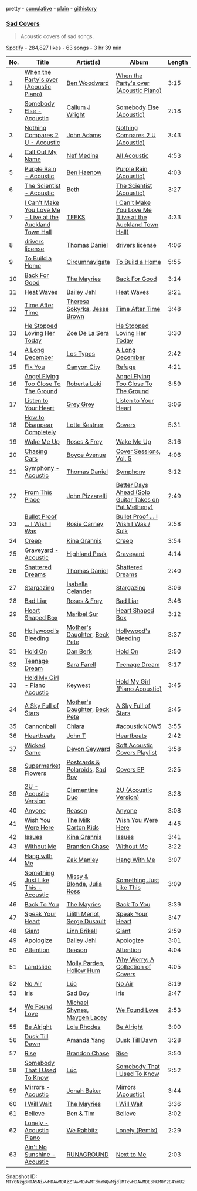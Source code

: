 pretty - [cumulative](/playlists/cumulative/37i9dQZF1DX64Y3du11rR1.md) - [plain](/playlists/plain/37i9dQZF1DX64Y3du11rR1) - [githistory](https://github.githistory.xyz/mackorone/spotify-playlist-archive/blob/main/playlists/plain/37i9dQZF1DX64Y3du11rR1)

### [Sad Covers](https://open.spotify.com/playlist/37i9dQZF1DX64Y3du11rR1)

> Acoustic covers of sad songs.

[Spotify](https://open.spotify.com/user/spotify) - 284,827 likes - 63 songs - 3 hr 39 min

| No. | Title | Artist(s) | Album | Length |
|---|---|---|---|---|
| 1 | [When the Party's over \(Acoustic Piano\)](https://open.spotify.com/track/1pG5nd6gmfbMwUfT5shDQe) | [Ben Woodward](https://open.spotify.com/artist/142VT1MtWzaD13CnOiKFDn) | [When the Party's over \(Acoustic Piano\)](https://open.spotify.com/album/1m9j79xq6uxNjUeuai8QAl) | 3:15 |
| 2 | [Somebody Else \- Acoustic](https://open.spotify.com/track/4kQXMVjoZ9yMibLZq5Aqi5) | [Callum J Wright](https://open.spotify.com/artist/47KiS7rrEXolpFicX0aTGe) | [Somebody Else \(Acoustic\)](https://open.spotify.com/album/60yTwLjZhRPILr6Muqnt7I) | 2:18 |
| 3 | [Nothing Compares 2 U \- Acoustic](https://open.spotify.com/track/2Se6Oyy7Lw4u6aYIxG9gGc) | [John Adams](https://open.spotify.com/artist/4LaimQU44rsz2kMWQmY6Bi) | [Nothing Compares 2 U \(Acoustic\)](https://open.spotify.com/album/48dpBloXmTODR4Pc3H0rxV) | 3:43 |
| 4 | [Call Out My Name](https://open.spotify.com/track/4BBWuMf6GDi5c42AeCZKNt) | [Nef Medina](https://open.spotify.com/artist/1x9aBTOQP8VjLBgKVm81K6) | [All Acoustic](https://open.spotify.com/album/6RkbbiyYYYLOMFsZnWxElY) | 4:53 |
| 5 | [Purple Rain \- Acoustic](https://open.spotify.com/track/0Q8N95kdGOqE6cWTDRvbms) | [Ben Haenow](https://open.spotify.com/artist/2eHEzcBykQCBbtWvYLjHHE) | [Purple Rain \(Acoustic\)](https://open.spotify.com/album/2BFuY60RmwJyNYP9w3QR9t) | 4:03 |
| 6 | [The Scientist \- Acoustic](https://open.spotify.com/track/5J2ZFB7p7087vLpXT4seLC) | [Beth](https://open.spotify.com/artist/0Tazr7cok0ZIzVWH27sqeY) | [The Scientist \(Acoustic\)](https://open.spotify.com/album/6EEdMj1ZXNeutqqXeXF7bl) | 3:27 |
| 7 | [I Can't Make You Love Me \- Live at the Auckland Town Hall](https://open.spotify.com/track/0ZO7pqOzDXJ6GVIWwqIc4n) | [TEEKS](https://open.spotify.com/artist/4ofg0wyo4TjuNtWQ5XxZhJ) | [I Can't Make You Love Me \(Live at the Auckland Town Hall\)](https://open.spotify.com/album/7imAwiURVUDw7Zsa0C9yV6) | 4:33 |
| 8 | [drivers license](https://open.spotify.com/track/66V40iz2mphPbYvuJVj13i) | [Thomas Daniel](https://open.spotify.com/artist/6szSMqKKwkFqJoK3MxK3Hk) | [drivers license](https://open.spotify.com/album/4YhRWYWS8ntXFgQwvEIUrB) | 4:06 |
| 9 | [To Build a Home](https://open.spotify.com/track/1mrvBZuZYxmYySuY1JY4Fa) | [Circumnavigate](https://open.spotify.com/artist/5K2y9FGdE8Kfwwa5wXB3o7) | [To Build a Home](https://open.spotify.com/album/0A0pfZMux8E6MQuqYhPZff) | 5:55 |
| 10 | [Back For Good](https://open.spotify.com/track/0n3E6m57nDZJDyUHllaMDp) | [The Mayries](https://open.spotify.com/artist/38SWPOPO1YqxUPnT4AAoID) | [Back For Good](https://open.spotify.com/album/5OnXeyTWDJlOLdGYAa6ekD) | 3:14 |
| 11 | [Heat Waves](https://open.spotify.com/track/4efRaNW2VgDf3pjbm8y4tr) | [Bailey Jehl](https://open.spotify.com/artist/3HX0wFvwBn3wbxrtHuEUus) | [Heat Waves](https://open.spotify.com/album/4icxeGhI7CsymABWI8RQCb) | 2:21 |
| 12 | [Time After Time](https://open.spotify.com/track/1gcciAKMxnfM5wpiGmWMWe) | [Theresa Sokyrka](https://open.spotify.com/artist/2zAv7AJFf3oFv3OSYijDZV), [Jesse Brown](https://open.spotify.com/artist/5ou3jxRm9LFgxvuZij5LBT) | [Time After Time](https://open.spotify.com/album/5nK2Jv9zFovAu7eu3SeeB2) | 3:48 |
| 13 | [He Stopped Loving Her Today](https://open.spotify.com/track/7sVwhAV6JKUhGBOzX6udf3) | [Zoe De La Sera](https://open.spotify.com/artist/4bpDG5rmsYxLQHvRbIhSdx) | [He Stopped Loving Her Today](https://open.spotify.com/album/1MXXJioCaf5UZ2JQO7dBlt) | 3:30 |
| 14 | [A Long December](https://open.spotify.com/track/6DOoVmJg4Yw5ed4cEtsAKK) | [Los Types](https://open.spotify.com/artist/1LhKDFwRnbRBPCc3BfA68N) | [A Long December](https://open.spotify.com/album/2XHrRPNh9Vj0bLCo2p3DxA) | 2:42 |
| 15 | [Fix You](https://open.spotify.com/track/2bqjWTGDpFoG3YlRgKvqDo) | [Canyon City](https://open.spotify.com/artist/6TdfKQvrdHZdr4DIzjuWOr) | [Refuge](https://open.spotify.com/album/6Zho4ar8UMxJLMDpWcLGto) | 4:21 |
| 16 | [Angel Flying Too Close To The Ground](https://open.spotify.com/track/7o6Rv0ciQvug3oWxpR0Klx) | [Roberta Loki](https://open.spotify.com/artist/69CSvWqSOjhUXBM8VcgbjB) | [Angel Flying Too Close To The Ground](https://open.spotify.com/album/10OfjggATPKscEFOWCN6B6) | 3:59 |
| 17 | [Listen to Your Heart](https://open.spotify.com/track/56u5Paz3eXZYMdixgL8itQ) | [Grey Grey](https://open.spotify.com/artist/1oZEpYM1aEpLPqJdfhu10t) | [Listen to Your Heart](https://open.spotify.com/album/40Z7UsGaGxxK08TxUZmFbV) | 3:06 |
| 18 | [How to Disappear Completely](https://open.spotify.com/track/5vwSnh3F0lK7VIQfqZw8l6) | [Lotte Kestner](https://open.spotify.com/artist/0LmmhAkoebSsbFfgCybcGI) | [Covers](https://open.spotify.com/album/3mSJNmXWGJUFJv71pAxR2H) | 5:31 |
| 19 | [Wake Me Up](https://open.spotify.com/track/2nBrIzKacrNdIxs90FlsT1) | [Roses & Frey](https://open.spotify.com/artist/2FyfsZmatt8gWR3LKnQIwE) | [Wake Me Up](https://open.spotify.com/album/3vTe1NISvsM9f1QGjraPsQ) | 3:16 |
| 20 | [Chasing Cars](https://open.spotify.com/track/3JKLrIrHpbHtDU1oeYtbYD) | [Boyce Avenue](https://open.spotify.com/artist/7CQwac16i1W5ej8YpuL3dv) | [Cover Sessions, Vol\. 5](https://open.spotify.com/album/4GpfRZguf7uOAWUzKePjf5) | 4:06 |
| 21 | [Symphony \- Acoustic](https://open.spotify.com/track/6JAXWoK53LV3hYARf4TzzP) | [Thomas Daniel](https://open.spotify.com/artist/6szSMqKKwkFqJoK3MxK3Hk) | [Symphony](https://open.spotify.com/album/0MAKu66wvOji2Gzqdyv8aO) | 3:12 |
| 22 | [From This Place](https://open.spotify.com/track/7KL9fO8eEAWbI422qMvjRp) | [John Pizzarelli](https://open.spotify.com/artist/5Yc3oYPNlABAj17eZiNJqf) | [Better Days Ahead \(Solo Guitar Takes on Pat Metheny\)](https://open.spotify.com/album/1jpZozggQsFGtU7AcRQKjx) | 2:49 |
| 23 | [Bullet Proof ..\. I Wish I Was](https://open.spotify.com/track/0UXRwWWIdPPpIuSyxUHv4Y) | [Rosie Carney](https://open.spotify.com/artist/3Aut8hgiqZSy2qmJluZMU9) | [Bullet Proof ..\. I Wish I Was / Sulk](https://open.spotify.com/album/3KTCSqDor8yIf6ZOVn3ICt) | 2:58 |
| 24 | [Creep](https://open.spotify.com/track/7BRwh1bemr9rFMDeTbcy5S) | [Kina Grannis](https://open.spotify.com/artist/7h4j9YTJJuAHzLCc3KCvYu) | [Creep](https://open.spotify.com/album/2XbaujqgmPJn92LT1wbKRe) | 3:54 |
| 25 | [Graveyard \- Acoustic](https://open.spotify.com/track/7c0YUDcJreOv1OoBGf1KdH) | [Highland Peak](https://open.spotify.com/artist/1J8P3Xd19imC48x8qnxxFV) | [Graveyard](https://open.spotify.com/album/5ikC0QzKV75C5uXx7aTOq1) | 4:14 |
| 26 | [Shattered Dreams](https://open.spotify.com/track/2wubJVhzxmFKiEu6KVworQ) | [Thomas Daniel](https://open.spotify.com/artist/6szSMqKKwkFqJoK3MxK3Hk) | [Shattered Dreams](https://open.spotify.com/album/40dGZVzo58HIH38dQEqicd) | 2:40 |
| 27 | [Stargazing](https://open.spotify.com/track/4sAX65hbNtEC1lceCdGuMt) | [Isabella Celander](https://open.spotify.com/artist/6sQYT9B066RITdelCECQuE) | [Stargazing](https://open.spotify.com/album/1AEKfZUlivdz3cBmO1Zeky) | 3:06 |
| 28 | [Bad Liar](https://open.spotify.com/track/7vg5fesQdq5I7Z7XGdyJd5) | [Roses & Frey](https://open.spotify.com/artist/2FyfsZmatt8gWR3LKnQIwE) | [Bad Liar](https://open.spotify.com/album/6lumYymEx5DCyt7VEL4QlF) | 3:46 |
| 29 | [Heart Shaped Box](https://open.spotify.com/track/0AtMmmdaPQyopfb73EOoK8) | [Maribel Sur](https://open.spotify.com/artist/6RUOKxDTKgQE0baELaHJcf) | [Heart Shaped Box](https://open.spotify.com/album/0WqyV72bcDRmqF1ibL5fXh) | 3:12 |
| 30 | [Hollywood's Bleeding](https://open.spotify.com/track/56twDecxsQon61crfEXrA5) | [Mother's Daughter](https://open.spotify.com/artist/09AgPKJAS5Muco3pU4xh7k), [Beck Pete](https://open.spotify.com/artist/5hhVBlzS6hGuC1BNWANyyj) | [Hollywood's Bleeding](https://open.spotify.com/album/4O15gCnDaJvYAmG5q7nO1U) | 3:37 |
| 31 | [Hold On](https://open.spotify.com/track/5oThkXHCsfOCd0nctEYL8c) | [Dan Berk](https://open.spotify.com/artist/2kfmnXYxa9yh0RkUBPjSwZ) | [Hold On](https://open.spotify.com/album/4tzJY3rsAnBKkdsYwGg1eG) | 2:50 |
| 32 | [Teenage Dream](https://open.spotify.com/track/68ngc4vLwImhAeWHmXKcEI) | [Sara Farell](https://open.spotify.com/artist/39S7Y72G0tdDPy2INGFicV) | [Teenage Dream](https://open.spotify.com/album/4EljF3hf20ZscDyd8bBB7R) | 3:17 |
| 33 | [Hold My Girl \- Piano Acoustic](https://open.spotify.com/track/3qxPacNEgVBtaOCp0v8zJw) | [Keywest](https://open.spotify.com/artist/5n9E5vGRtLsPzqk39eA29T) | [Hold My Girl \(Piano Acoustic\)](https://open.spotify.com/album/0n439gzksPiEis9mHmZY0z) | 3:45 |
| 34 | [A Sky Full of Stars](https://open.spotify.com/track/18PrtmAcNMgZNy1edWuXGb) | [Mother's Daughter](https://open.spotify.com/artist/09AgPKJAS5Muco3pU4xh7k), [Beck Pete](https://open.spotify.com/artist/5hhVBlzS6hGuC1BNWANyyj) | [A Sky Full of Stars](https://open.spotify.com/album/57ua1UneZQCLbZhEI5OGwZ) | 2:45 |
| 35 | [Cannonball](https://open.spotify.com/track/3zU6Sm45Jpd3uaI8sFnT8c) | [Chlara](https://open.spotify.com/artist/39rKElzF7q6K4O2flycSEc) | [\#acousticNOW5](https://open.spotify.com/album/3mCzvH0RCKiZft5aZClNNU) | 3:55 |
| 36 | [Heartbeats](https://open.spotify.com/track/0mMc1o5pBIL7jgnibS6VFP) | [John T](https://open.spotify.com/artist/4FSTubpEay1eorvJrQd2du) | [Heartbeats](https://open.spotify.com/album/58XP1ZmJEDRszYuoAc6uyA) | 2:42 |
| 37 | [Wicked Game](https://open.spotify.com/track/43erP1lTeQCAmuMDkv7MJE) | [Devon Seyward](https://open.spotify.com/artist/3rZmhQbGFDJAuESLPD5YwQ) | [Soft Acoustic Covers Playlist](https://open.spotify.com/album/0PB10Fldgm3UT2Pw0GXYZF) | 3:58 |
| 38 | [Supermarket Flowers](https://open.spotify.com/track/10a6GUpyRLdfadUPRL5wBg) | [Postcards & Polaroids](https://open.spotify.com/artist/5ccCHLpAxCdSMFHeeLUPrw), [Sad Boy](https://open.spotify.com/artist/4meJBHK5f4F36FJAPqO2qC) | [Covers EP](https://open.spotify.com/album/02Rt1McqlJZerdru6Xlovs) | 2:25 |
| 39 | [2U \- Acoustic Version](https://open.spotify.com/track/1jUyxF7NmNXGlZQDVw40O8) | [Clementine Duo](https://open.spotify.com/artist/4s6YWKUwngB7oxE6CPWsW2) | [2U \(Acoustic Version\)](https://open.spotify.com/album/1ZeL89nYpDqgnRxzgmSBcU) | 3:28 |
| 40 | [Anyone](https://open.spotify.com/track/3SbLU4hAQHmdvHFDMVhAf9) | [Reason](https://open.spotify.com/artist/1afLcYZN3PBlA09Bw2P6e6) | [Anyone](https://open.spotify.com/album/2cPbdPF0OhQXxL6PFbXbxg) | 3:08 |
| 41 | [Wish You Were Here](https://open.spotify.com/track/6Hm8qbvIicqaQmAWyevlda) | [The Milk Carton Kids](https://open.spotify.com/artist/7fxtWEwKKrFaykKItspdYg) | [Wish You Were Here](https://open.spotify.com/album/6dGngnY6ND7aoag5IGkx9C) | 4:45 |
| 42 | [Issues](https://open.spotify.com/track/0W85Yolr3l72QZsk9UrkqP) | [Kina Grannis](https://open.spotify.com/artist/7h4j9YTJJuAHzLCc3KCvYu) | [Issues](https://open.spotify.com/album/4BjTCzE0smW2cVNgzYH7DG) | 3:41 |
| 43 | [Without Me](https://open.spotify.com/track/3HOcPWc2LUUv5te756KfAH) | [Brandon Chase](https://open.spotify.com/artist/3qXWWITvZcTD1M2QmXszJK) | [Without Me](https://open.spotify.com/album/0z10WtX0Ex2wZ00GKPZeeY) | 3:22 |
| 44 | [Hang with Me](https://open.spotify.com/track/5wMeDEn5Jt84L94MZQDBWg) | [Zak Manley](https://open.spotify.com/artist/7lPHtt1VkCRiYgDji7FCq2) | [Hang With Me](https://open.spotify.com/album/3mhn3exUlPK5cIrS6szdCQ) | 3:07 |
| 45 | [Something Just Like This \- Acoustic](https://open.spotify.com/track/6tmwEEqi4o7wpys88d0sqg) | [Missy & Blonde](https://open.spotify.com/artist/2XpEZIV9uuJY6pdhKAbuBh), [Julia Ross](https://open.spotify.com/artist/6fOD5mThYrqHe1cyTrKcyu) | [Something Just Like This](https://open.spotify.com/album/10XBLTxCUvDqAUcKAqxxy7) | 3:09 |
| 46 | [Back To You](https://open.spotify.com/track/2GwShNdcJHDLEkGO4L34lF) | [The Mayries](https://open.spotify.com/artist/38SWPOPO1YqxUPnT4AAoID) | [Back To You](https://open.spotify.com/album/7AgRUp5Sc4PwDM5l950FeH) | 3:39 |
| 47 | [Speak Your Heart](https://open.spotify.com/track/3d4k38C0dO6BWOkPn62eey) | [Lilith Merlot](https://open.spotify.com/artist/1aj2btWZXYFQP5KhTKGO0s), [Serge Dusault](https://open.spotify.com/artist/2RV3XBg4xGArDfTzQ1apdz) | [Speak Your Heart](https://open.spotify.com/album/6XWyL2HcchIDLcTQCcE4Hy) | 3:47 |
| 48 | [Giant](https://open.spotify.com/track/1ir0M7NQAr7r5mLit1xUq3) | [Linn Brikell](https://open.spotify.com/artist/0PNyNiPpI6zQnbQyXDPQzu) | [Giant](https://open.spotify.com/album/4kYVsOEw017rNxlcMscLak) | 2:59 |
| 49 | [Apologize](https://open.spotify.com/track/2xHKGx65VCsJgU83Bvh4j7) | [Bailey Jehl](https://open.spotify.com/artist/3HX0wFvwBn3wbxrtHuEUus) | [Apologize](https://open.spotify.com/album/0ksnJ7aLLk73HYqEmTTGna) | 3:01 |
| 50 | [Attention](https://open.spotify.com/track/3vwj1C07osOH8vqi6qmOoY) | [Reason](https://open.spotify.com/artist/1afLcYZN3PBlA09Bw2P6e6) | [Attention](https://open.spotify.com/album/30yS0uvaCdl5ANFuupquVk) | 4:04 |
| 51 | [Landslide](https://open.spotify.com/track/2AhqPhQ4E1r9v2i2TfJHR0) | [Molly Parden](https://open.spotify.com/artist/5dUUxJQg27XaHdKyLYwNg5), [Hollow Hum](https://open.spotify.com/artist/6NQ43mtSf2OvGJ02QZC8E6) | [Why Worry: A Collection of Covers](https://open.spotify.com/album/2XB49bxOGV2L6tz6vkwRjT) | 4:05 |
| 52 | [No Air](https://open.spotify.com/track/5mFrdpvoxokKCWp9uHE1ok) | [Lúc](https://open.spotify.com/artist/0C7P4ox94jj7mYQnjwO7nX) | [No Air](https://open.spotify.com/album/2F3Erhty0yDsiuOBfMlasO) | 3:19 |
| 53 | [Iris](https://open.spotify.com/track/7hGfipTkKQBlNGkkPcDP0S) | [Sad Boy](https://open.spotify.com/artist/4meJBHK5f4F36FJAPqO2qC) | [Iris](https://open.spotify.com/album/0lasBOc231LE9dk715ccdS) | 2:47 |
| 54 | [We Found Love](https://open.spotify.com/track/7ggLvZ7Ot5bfayAva458kA) | [Michael Shynes](https://open.spotify.com/artist/1hoLjrdiXJoP9abACQNgx3), [Maygen Lacey](https://open.spotify.com/artist/6kByJTQTwVZUeJ2vOmHxK5) | [We Found Love](https://open.spotify.com/album/5RoKyeuJi66yRI4qjIXbpO) | 2:53 |
| 55 | [Be Alright](https://open.spotify.com/track/4r4aTOJc7K3iUIU3MEPw6I) | [Lola Rhodes](https://open.spotify.com/artist/6o0VAgvpfBjrUuDWjjQJ4O) | [Be Alright](https://open.spotify.com/album/58YyhehZ9ErbmrMbzNkPx4) | 3:00 |
| 56 | [Dusk Till Dawn](https://open.spotify.com/track/1NWvbQI3bNfPxbxF9OQ1Ek) | [Amanda Yang](https://open.spotify.com/artist/2hM7Rb0V5wKjvDEgYt1zed) | [Dusk Till Dawn](https://open.spotify.com/album/1skDKsDkYykE118scvvhfj) | 3:28 |
| 57 | [Rise](https://open.spotify.com/track/1nsn93tZ1aUhsEbNETgkvH) | [Brandon Chase](https://open.spotify.com/artist/3qXWWITvZcTD1M2QmXszJK) | [Rise](https://open.spotify.com/album/1751wnl8603VRyhfuLVw35) | 3:50 |
| 58 | [Somebody That I Used To Know](https://open.spotify.com/track/0Bb9oRoN3suM9iiIwzHtmX) | [Lúc](https://open.spotify.com/artist/0C7P4ox94jj7mYQnjwO7nX) | [Somebody That I Used To Know](https://open.spotify.com/album/2MBa7MBL9N5fACqj1KXmpl) | 2:52 |
| 59 | [Mirrors \- Acoustic](https://open.spotify.com/track/3U4ek9i5n2C9OXSLsuubzY) | [Jonah Baker](https://open.spotify.com/artist/6cpVjPOo5Ozn28hUfYBXqm) | [Mirrors \(Acoustic\)](https://open.spotify.com/album/1Lobc5m485WYXK0icerSTM) | 3:44 |
| 60 | [I Will Wait](https://open.spotify.com/track/2VVWWwQ3FiWnmbukTb6Kd3) | [The Mayries](https://open.spotify.com/artist/38SWPOPO1YqxUPnT4AAoID) | [I Will Wait](https://open.spotify.com/album/32aNqk2YkbDuULGnhW0UaX) | 3:36 |
| 61 | [Believe](https://open.spotify.com/track/2xdQMKQ0ZO1O6WtAImKmYK) | [Ben & Tim](https://open.spotify.com/artist/0gb9yVmQVwhLVMMGKgXYnv) | [Believe](https://open.spotify.com/album/69nguqg69B4l4CnSHlQpzJ) | 3:02 |
| 62 | [Lonely \- Acoustic Piano](https://open.spotify.com/track/12AKFQyF4FaQY4AKYqBUvc) | [We Rabbitz](https://open.spotify.com/artist/05Zr3tq3xPIxChT2JfMDCe) | [Lonely \(Remix\)](https://open.spotify.com/album/0g8fDP339rvtttYJdPv5OO) | 2:29 |
| 63 | [Ain't No Sunshine \- Acoustic](https://open.spotify.com/track/4CwiuBAAKjRWKm67CsWwZ9) | [RUNAGROUND](https://open.spotify.com/artist/0bTwqu2kHGHJyomMDAGpkK) | [Next to Me](https://open.spotify.com/album/2q7rsYx9xzlvMUgVRnYeT5) | 2:03 |

Snapshot ID: `MTY0Nzg3NTA5NiwwMDAwMDAzZTAwMDAwMTdmYWQwMjdlMTcwMDAwMDE3MGM0Y2E4YmU2`
